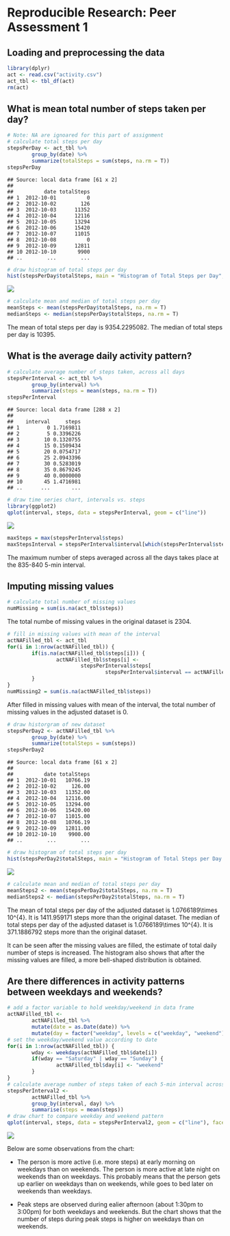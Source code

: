 # Reproducible Research: Peer Assessment 1


## Loading and preprocessing the data

```r
library(dplyr)
act <- read.csv("activity.csv")
act_tbl <- tbl_df(act)
rm(act)
```

## What is mean total number of steps taken per day?

```r
# Note: NA are ignoared for this part of assignment
# calculate total steps per day
stepsPerDay <- act_tbl %>%
        group_by(date) %>%
        summarize(totalSteps = sum(steps, na.rm = T))
stepsPerDay
```

```
## Source: local data frame [61 x 2]
## 
##          date totalSteps
## 1  2012-10-01          0
## 2  2012-10-02        126
## 3  2012-10-03      11352
## 4  2012-10-04      12116
## 5  2012-10-05      13294
## 6  2012-10-06      15420
## 7  2012-10-07      11015
## 8  2012-10-08          0
## 9  2012-10-09      12811
## 10 2012-10-10       9900
## ..        ...        ...
```

```r
# draw histogram of total steps per day
hist(stepsPerDay$totalSteps, main = "Histogram of Total Steps per Day", xlab = "Total Steps per Day")
```

![](PA1_template_files/figure-html/unnamed-chunk-2-1.png) 

```r
# calculate mean and median of total steps per day
meanSteps <- mean(stepsPerDay$totalSteps, na.rm = T)
medianSteps <- median(stepsPerDay$totalSteps, na.rm = T)
```
The mean of total steps per day is 9354.2295082.
The median of total steps per day is 10395.

## What is the average daily activity pattern?

```r
# calculate average number of steps taken, across all days
stepsPerInterval <- act_tbl %>%
        group_by(interval) %>%
        summarize(steps = mean(steps, na.rm = T))
stepsPerInterval
```

```
## Source: local data frame [288 x 2]
## 
##    interval     steps
## 1         0 1.7169811
## 2         5 0.3396226
## 3        10 0.1320755
## 4        15 0.1509434
## 5        20 0.0754717
## 6        25 2.0943396
## 7        30 0.5283019
## 8        35 0.8679245
## 9        40 0.0000000
## 10       45 1.4716981
## ..      ...       ...
```

```r
# draw time series chart, intervals vs. steps
library(ggplot2)
qplot(interval, steps, data = stepsPerInterval, geom = c("line"))
```

![](PA1_template_files/figure-html/unnamed-chunk-3-1.png) 

```r
maxSteps = max(stepsPerInterval$steps)
maxStepsInterval = stepsPerInterval$interval[which(stepsPerInterval$steps == maxSteps)]
```
The maximum number of steps averaged across all the days takes place at the 835-840 5-min interval.

## Imputing missing values

```r
# calculate total number of missing values
numMissing = sum(is.na(act_tbl$steps))
```
The total numbe of missing values in the original dataset is 2304.

```r
# fill in missing values with mean of the interval
actNAFilled_tbl <- act_tbl
for(i in 1:nrow(actNAFilled_tbl)) {
        if(is.na(actNAFilled_tbl$steps[i])) {
                actNAFilled_tbl$steps[i] <- 
                        stepsPerInterval$steps[
                                stepsPerInterval$interval == actNAFilled_tbl$interval[i]]
        }
}
numMissing2 = sum(is.na(actNAFilled_tbl$steps))
```
After filled in missing values with mean of the interval, the total number of missing values in the adjusted dataset is 0.

```r
# draw historgram of new dataset
stepsPerDay2 <- actNAFilled_tbl %>%
        group_by(date) %>%
        summarize(totalSteps = sum(steps))
stepsPerDay2
```

```
## Source: local data frame [61 x 2]
## 
##          date totalSteps
## 1  2012-10-01   10766.19
## 2  2012-10-02     126.00
## 3  2012-10-03   11352.00
## 4  2012-10-04   12116.00
## 5  2012-10-05   13294.00
## 6  2012-10-06   15420.00
## 7  2012-10-07   11015.00
## 8  2012-10-08   10766.19
## 9  2012-10-09   12811.00
## 10 2012-10-10    9900.00
## ..        ...        ...
```

```r
# draw histogram of total steps per day
hist(stepsPerDay2$totalSteps, main = "Histogram of Total Steps per Day \n Adjusted Dataset with Missing Values Filled", xlab = "Total Steps per day") 
```

![](PA1_template_files/figure-html/unnamed-chunk-6-1.png) 

```r
# calculate mean and median of total steps per day
meanSteps2 <- mean(stepsPerDay2$totalSteps, na.rm = T)
medianSteps2 <- median(stepsPerDay2$totalSteps, na.rm = T)
```
The mean of total steps per day of the adjusted dataset is 1.0766189\times 10^{4}. It is 1411.959171 steps more than the original dataset.
The median of total steps per day of the adjusted dataset is 1.0766189\times 10^{4}. It is 371.1886792 steps more than the original dataset.

It can be seen after the missing values are filled, the estimate of total daily number of steps is increased.
The histogram also shows that after the missing values are filled, a more bell-shaped distribution is obtained.

## Are there differences in activity patterns between weekdays and weekends?

```r
# add a factor variable to hold weekday/weekend in data frame
actNAFilled_tbl <-
        actNAFilled_tbl %>%
        mutate(date = as.Date(date)) %>%
        mutate(day = factor("weekday", levels = c("weekday", "weekend")))
# set the weekday/weekend value according to date
for(i in 1:nrow(actNAFilled_tbl)) {
        wday <- weekdays(actNAFilled_tbl$date[i])
        if(wday == "Saturday" | wday == "Sunday") {
                actNAFilled_tbl$day[i] <- "weekend"
        }
}
# calculate average number of steps taken of each 5-min interval across all weekday and weekend
stepsPerInterval2 <-
        actNAFilled_tbl %>%
        group_by(interval, day) %>%
        summarise(steps = mean(steps))
# draw chart to compare weekday and weekend pattern
qplot(interval, steps, data = stepsPerInterval2, geom = c("line"), facets = day~., main = "Compare Patterns of Weekdays and Weekends") 
```

![](PA1_template_files/figure-html/unnamed-chunk-7-1.png) 

Below are some observations from the chart:

- The person is more active (i.e. more steps) at early morning on weekdays than on weekends. The person is more active at late night on weekends than on weekdays. This probably means that the person gets up earlier on weekdays than on weekends, while goes to bed later on weekends than weekdays.

- Peak steps are observed during ealier afternoon (about 1:30pm to 3:00pm) for both weekdays and weekends. But the chart shows that the number of steps during peak steps is higher on weekdays than on weekends. 
